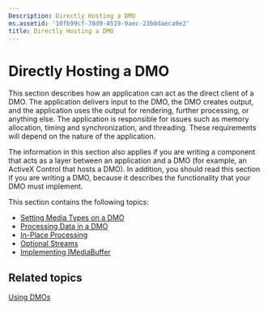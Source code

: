 ```yaml
---
Description: Directly Hosting a DMO
ms.assetid: '10fb99cf-78d9-4519-9aec-23b0daeca9e2'
title: Directly Hosting a DMO
---
```


# Directly Hosting a DMO

This section describes how an application can act as the direct client of a DMO. The application delivers input to the DMO, the DMO creates output, and the application uses the output for rendering, further processing, or anything else. The application is responsible for issues such as memory allocation, timing and synchronization, and threading. These requirements will depend on the nature of the application.

The information in this section also applies if you are writing a component that acts as a layer between an application and a DMO (for example, an ActiveX Control that hosts a DMO). In addition, you should read this section if you are writing a DMO, because it describes the functionality that your DMO must implement.

This section contains the following topics:

-   [Setting Media Types on a DMO](setting-media-types-on-a-dmo.md)
-   [Processing Data in a DMO](processing-data-in-a-dmo.md)
-   [In-Place Processing](in-place-processing.md)
-   [Optional Streams](optional-streams.md)
-   [Implementing IMediaBuffer](implementing-imediabuffer.md)

## Related topics

<dl> <dt>

[Using DMOs](using-dmos.md)
</dt> </dl>

 

 



